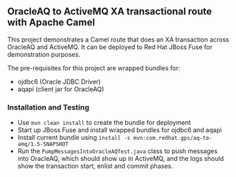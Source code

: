 ## OracleAQ to ActiveMQ XA transactional route with Apache Camel
 This project demonstrates a Camel route that does an XA transaction across OracleAQ and ActiveMQ. It can be deployed to Red Hat JBoss Fuse for demonstration purposes.

 The pre-requisites for this project are wrapped bundles for:

* ojdbc6 (Oracle JDBC Driver)
* aqapi (client jar for OracleAQ)

### Installation and Testing

 * Use `mvn clean install` to create the bundle for deployment
 * Start up JBoss Fuse and install wrapped bundles for ojdbc6 and aqapi
 * Install current bundle using `install -s mvn:com.redhat.gps/aq-to-amq/1.5-SNAPSHOT`
 * Run the `PumpMessagesIntoOracleAQTest.java` class to push messages into OracleAQ, which should show up in ActiveMQ, and the logs should show the transaction start, enlist and commit phases.
